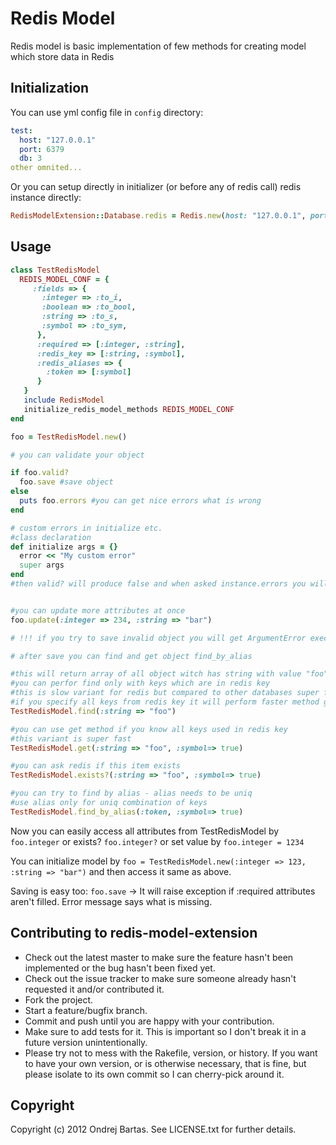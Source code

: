 # Redis Model

Redis model is basic implementation of few methods for creating model which store data in Redis

## Initialization

You can use yml config file in `config` directory:

``` yml
test:
  host: "127.0.0.1"
  port: 6379
  db: 3
other omnited...
```

Or you can setup directly in initializer (or before any of redis call) redis instance directly:

``` ruby
RedisModelExtension::Database.redis = Redis.new(host: "127.0.0.1", port: 6379, db: 0)
```

## Usage

``` ruby
class TestRedisModel
  REDIS_MODEL_CONF = {
     :fields => { 
       :integer => :to_i,
       :boolean => :to_bool,
       :string => :to_s,
       :symbol => :to_sym,
      }, 
      :required => [:integer, :string],
      :redis_key => [:string, :symbol],
      :redis_aliases => {
        :token => [:symbol]
      }
   }
   include RedisModel
   initialize_redis_model_methods REDIS_MODEL_CONF
end

foo = TestRedisModel.new()

# you can validate your object

if foo.valid?
  foo.save #save object
else
  puts foo.errors #you can get nice errors what is wrong
end

# custom errors in initialize etc.
#class declaration
def initialize args = {}
  error << "My custom error"
  super args
end
#then valid? will produce false and when asked instance.errors you will get array with your errors


#you can update more attributes at once
foo.update(:integer => 234, :string => "bar")

# !!! if you try to save invalid object you will get ArgumentError execption !!!

# after save you can find and get object find_by_alias

#this will return array of all object witch has string with value "foo"
#you can perfor find only with keys which are in redis key
#this is slow variant for redis but compared to other databases super fast :-)
#if you specify all keys from redis key it will perform faster method get
TestRedisModel.find(:string => "foo") 

#you can use get method if you know all keys used in redis key
#this variant is super fast
TestRedisModel.get(:string => "foo", :symbol=> true) 

#you can ask redis if this item exists
TestRedisModel.exists?(:string => "foo", :symbol=> true) 

#you can try to find by alias - alias needs to be uniq 
#use alias only for uniq combination of keys
TestRedisModel.find_by_alias(:token, :symbol=> true) 

```

Now you can easily access all attributes from TestRedisModel by `foo.integer` or exists? `foo.integer?` or set value by `foo.integer = 1234` 

You can initialize model by `foo = TestRedisModel.new(:integer => 123, :string => "bar")` and then access it same as above.

Saving is easy too: `foo.save` -> It will raise exception if :required attributes aren't filled. Error message says what is missing.



## Contributing to redis-model-extension
 
* Check out the latest master to make sure the feature hasn't been implemented or the bug hasn't been fixed yet.
* Check out the issue tracker to make sure someone already hasn't requested it and/or contributed it.
* Fork the project.
* Start a feature/bugfix branch.
* Commit and push until you are happy with your contribution.
* Make sure to add tests for it. This is important so I don't break it in a future version unintentionally.
* Please try not to mess with the Rakefile, version, or history. If you want to have your own version, or is otherwise necessary, that is fine, but please isolate to its own commit so I can cherry-pick around it.

## Copyright

Copyright (c) 2012 Ondrej Bartas. See LICENSE.txt for
further details.